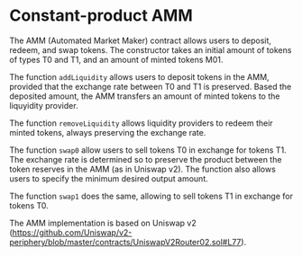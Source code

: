 # Constant-product AMM

The AMM (Automated Market Maker) contract allows users to deposit, redeem, and swap tokens.
The constructor takes an initial amount of tokens of types T0 and T1, and an amount of
minted tokens M01.

The function `addLiquidity` allows users to deposit tokens in the AMM, provided that the exchange rate 
between T0 and T1 is preserved. Based the deposited amount, the AMM transfers an amount of minted
tokens to the liquyidity provider.

The function `removeLiquidity` allows liquidity providers to redeem their minted tokens, always
preserving the exchange rate.

The function `swap0` allow users to sell tokens T0 in exchange for tokens T1. The exchange rate
is determined so to preserve the product between the token reserves in the AMM (as in Uniswap v2).
The function also allows users to specify the minimum desired output amount.

The function `swap1` does the same, allowing to sell tokens T1 in exchange for tokens T0.

The AMM implementation is based on Uniswap v2 
(https://github.com/Uniswap/v2-periphery/blob/master/contracts/UniswapV2Router02.sol#L77).